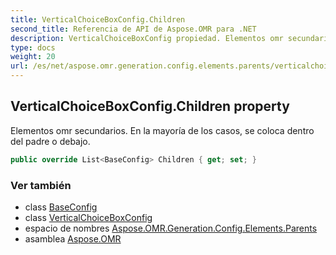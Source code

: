 ```yaml
---
title: VerticalChoiceBoxConfig.Children
second_title: Referencia de API de Aspose.OMR para .NET
description: VerticalChoiceBoxConfig propiedad. Elementos omr secundarios. En la mayoría de los casos se coloca dentro del padre o debajo.
type: docs
weight: 20
url: /es/net/aspose.omr.generation.config.elements.parents/verticalchoiceboxconfig/children/
---
```

## VerticalChoiceBoxConfig.Children property

Elementos omr secundarios. En la mayoría de los casos, se coloca dentro del padre o debajo.

```csharp
public override List<BaseConfig> Children { get; set; }
```

### Ver también

* class [BaseConfig](../../../aspose.omr.generation.config/baseconfig/)
* class [VerticalChoiceBoxConfig](../)
* espacio de nombres [Aspose.OMR.Generation.Config.Elements.Parents](../../verticalchoiceboxconfig/)
* asamblea [Aspose.OMR](../../../)


